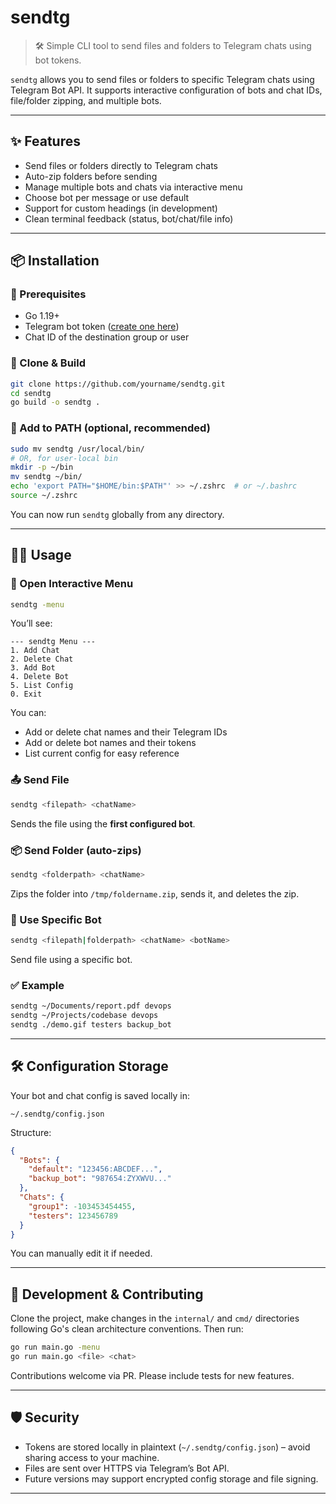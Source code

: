 # sendtg

> 🛠️ Simple CLI tool to send files and folders to Telegram chats using bot tokens.

`sendtg` allows you to send files or folders to specific Telegram chats using Telegram Bot API. It supports interactive configuration of bots and chat IDs, file/folder zipping, and multiple bots.

---

## ✨ Features

- Send files or folders directly to Telegram chats  
- Auto-zip folders before sending  
- Manage multiple bots and chats via interactive menu  
- Choose bot per message or use default  
- Support for custom headings (in development)  
- Clean terminal feedback (status, bot/chat/file info)  

---

## 📦 Installation

### 🔧 Prerequisites

- Go 1.19+
- Telegram bot token ([create one here](https://t.me/botfather))
- Chat ID of the destination group or user

### 🔄 Clone & Build

```bash
git clone https://github.com/yourname/sendtg.git
cd sendtg
go build -o sendtg .
```

### 📂 Add to PATH (optional, recommended)

```bash
sudo mv sendtg /usr/local/bin/
# OR, for user-local bin
mkdir -p ~/bin
mv sendtg ~/bin/
echo 'export PATH="$HOME/bin:$PATH"' >> ~/.zshrc  # or ~/.bashrc
source ~/.zshrc
```

You can now run `sendtg` globally from any directory.

---

## 🧑‍💻 Usage

### 🧭 Open Interactive Menu

```bash
sendtg -menu
```

You’ll see:

```
--- sendtg Menu ---
1. Add Chat
2. Delete Chat
3. Add Bot
4. Delete Bot
5. List Config
0. Exit
```

You can:
- Add or delete chat names and their Telegram IDs
- Add or delete bot names and their tokens
- List current config for easy reference

### 📤 Send File

```bash
sendtg <filepath> <chatName>
```

Sends the file using the **first configured bot**.

### 📦 Send Folder (auto-zips)

```bash
sendtg <folderpath> <chatName>
```

Zips the folder into `/tmp/foldername.zip`, sends it, and deletes the zip.

### 🤖 Use Specific Bot

```bash
sendtg <filepath|folderpath> <chatName> <botName>
```

Send file using a specific bot.

### ✅ Example

```bash
sendtg ~/Documents/report.pdf devops
sendtg ~/Projects/codebase devops
sendtg ./demo.gif testers backup_bot
```

---

## 🛠️ Configuration Storage

Your bot and chat config is saved locally in:

```
~/.sendtg/config.json
```

Structure:

```json
{
  "Bots": {
    "default": "123456:ABCDEF...",
    "backup_bot": "987654:ZYXWVU..."
  },
  "Chats": {
    "group1": -103453454455,
    "testers": 123456789
  }
}
```

You can manually edit it if needed.

---

## 🧪 Development & Contributing

Clone the project, make changes in the `internal/` and `cmd/` directories following Go's clean architecture conventions. Then run:

```bash
go run main.go -menu
go run main.go <file> <chat>
```

Contributions welcome via PR. Please include tests for new features.

---

## 🛡️ Security

- Tokens are stored locally in plaintext (`~/.sendtg/config.json`) – avoid sharing access to your machine.  
- Files are sent over HTTPS via Telegram’s Bot API.  
- Future versions may support encrypted config storage and file signing.

---

<!-- ## 📃 License

MIT License. See [LICENSE](./LICENSE) for full details.

--- -->
